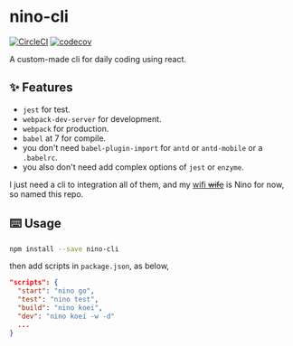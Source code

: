 # nino-cli

[![CircleCI](https://img.shields.io/circleci/project/github/orzyyyy/nino-cli/master.svg)](https://circleci.com/gh/orzyyyy/nino-cli)
[![codecov](https://codecov.io/gh/orzyyyy/nino-cli/branch/master/graph/badge.svg)](https://codecov.io/gh/orzyyyy/nino-cli)

A custom-made cli for daily coding using react.

## ✨ Features

- `jest` for test.
- `webpack-dev-server` for development.
- `webpack` for production.
- `babel` at 7 for compile.
- you don't need `babel-plugin-import` for `antd` or `antd-mobile` or a `.babelrc`.
- you also don't need add complex options of `jest` or `enzyme`.

I just need a cli to integration all of them, and my [wifi ~~wife~~](https://twitter.com/5Hanayome_anime/status/1074898723581251584) is Nino for now, so named this repo.

## ⌨️ Usage

```bash
npm install --save nino-cli
```

then add scripts in `package.json`, as below,

```json
"scripts": {
  "start": "nino go",
  "test": "nino test",
  "build": "nino koei",
  "dev": "nino koei -w -d"
  ...
}
```
